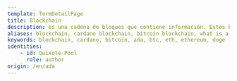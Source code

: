 ```yaml
---
template: TermDetailPage
title: Blockchain
description: es una cadena de bloques que contiene información. Estos bloques son una lista creciente de registros que están vinculados mediante criptografía. Cada bloque contiene un hash criptográfico del bloque anterior, una marca de tiempo y datos de la transacción. Blockchain es un sistema fundamental que sustenta las criptomonedas, que actúa como el libro mayor de transacciones públicas.
aliases: blockchain, cardano blockchain, bitcoin blockchain, what is a blockchain, cryptocurrency blockchains, blockchain developer, ledger, block, proof-of-work blockchain, proof-of-stake blockchain, proof-of-work blockchains, proof-of-stake blockchains, ethereum, doge coin, doge
keywords: blockchain, cardano, bitcoin, ada, btc, eth, ethereum, doge 
identities: 
    - id: Quixote-Pool
      role: author
origin: /en/ada
---
```

